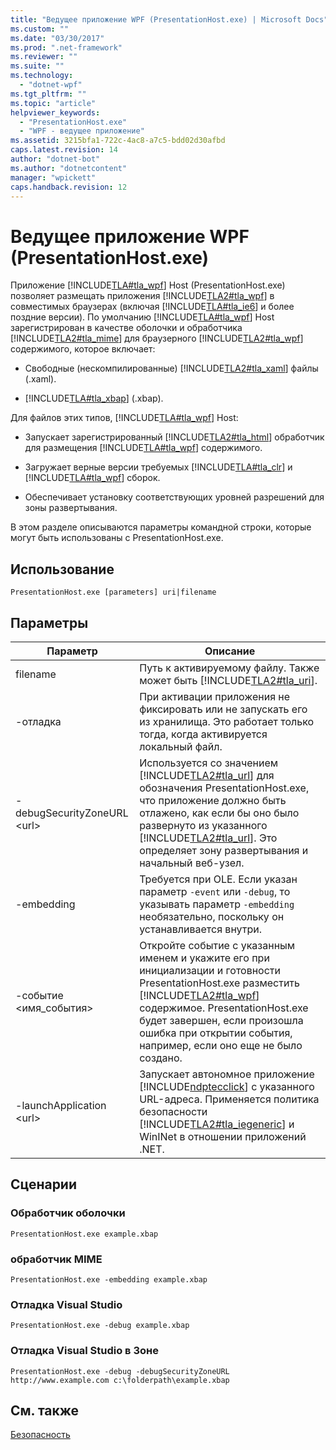 ```yaml
---
title: "Ведущее приложение WPF (PresentationHost.exe) | Microsoft Docs"
ms.custom: ""
ms.date: "03/30/2017"
ms.prod: ".net-framework"
ms.reviewer: ""
ms.suite: ""
ms.technology: 
  - "dotnet-wpf"
ms.tgt_pltfrm: ""
ms.topic: "article"
helpviewer_keywords: 
  - "PresentationHost.exe"
  - "WPF - ведущее приложение"
ms.assetid: 3215bfa1-722c-4ac8-a7c5-bdd02d30afbd
caps.latest.revision: 14
author: "dotnet-bot"
ms.author: "dotnetcontent"
manager: "wpickett"
caps.handback.revision: 12
---
```

# Ведущее приложение WPF (PresentationHost.exe)
Приложение [!INCLUDE[TLA#tla_wpf](../../../../includes/tlasharptla-wpf-md.md)] Host \(PresentationHost.exe\) позволяет размещать приложения [!INCLUDE[TLA2#tla_wpf](../../../../includes/tla2sharptla-wpf-md.md)] в совместимых браузерах \(включая [!INCLUDE[TLA#tla_ie6](../../../../includes/tlasharptla-ie6-md.md)] и более поздние версии\).  По умолчанию [!INCLUDE[TLA#tla_wpf](../../../../includes/tlasharptla-wpf-md.md)] Host зарегистрирован в качестве оболочки и обработчика [!INCLUDE[TLA2#tla_mime](../../../../includes/tla2sharptla-mime-md.md)] для браузерного [!INCLUDE[TLA2#tla_wpf](../../../../includes/tla2sharptla-wpf-md.md)] содержимого, которое включает:  
  
-   Свободные \(нескомпилированные\) [!INCLUDE[TLA2#tla_xaml](../../../../includes/tla2sharptla-xaml-md.md)] файлы \(.xaml\).  
  
-   [!INCLUDE[TLA#tla_xbap](../../../../includes/tlasharptla-xbap-md.md)] \(.xbap\).  
  
 Для файлов этих типов, [!INCLUDE[TLA#tla_wpf](../../../../includes/tlasharptla-wpf-md.md)] Host:  
  
-   Запускает зарегистрированный [!INCLUDE[TLA2#tla_html](../../../../includes/tla2sharptla-html-md.md)] обработчик для размещения [!INCLUDE[TLA#tla_wpf](../../../../includes/tlasharptla-wpf-md.md)] содержимого.  
  
-   Загружает верные версии требуемых [!INCLUDE[TLA#tla_clr](../../../../includes/tlasharptla-clr-md.md)] и [!INCLUDE[TLA#tla_wpf](../../../../includes/tlasharptla-wpf-md.md)] сборок.  
  
-   Обеспечивает установку соответствующих уровней разрешений для зоны развертывания.  
  
 В этом разделе описываются параметры командной строки, которые могут быть использованы с PresentationHost.exe.  
  
## Использование  
 `PresentationHost.exe [parameters] uri|filename`  
  
## Параметры  
  
|Параметр|Описание|  
|--------------|--------------|  
|filename|Путь к активируемому файлу.  Также может быть [!INCLUDE[TLA2#tla_uri](../../../../includes/tla2sharptla-uri-md.md)].|  
|\-отладка|При активации приложения не фиксировать или не запускать его из хранилища.  Это работает только тогда, когда активируется локальный файл.|  
|\-debugSecurityZoneURL \<url\>|Используется со значением [!INCLUDE[TLA2#tla_url](../../../../includes/tla2sharptla-url-md.md)] для обозначения PresentationHost.exe, что приложение должно быть отлажено, как если бы оно было развернуто из указанного [!INCLUDE[TLA2#tla_url](../../../../includes/tla2sharptla-url-md.md)].  Это определяет зону развертывания и начальный веб\-узел.|  
|\-embedding|Требуется при OLE.  Если указан параметр `-event` или `-debug`, то указывать параметр `-embedding` необязательно, поскольку он устанавливается внутри.|  
|\-событие \<имя\_события\>|Откройте событие с указанным именем и укажите его при инициализации и готовности PresentationHost.exe разместить [!INCLUDE[TLA2#tla_wpf](../../../../includes/tla2sharptla-wpf-md.md)] содержимое.  PresentationHost.exe будет завершен, если произошла ошибка при открытии события, например, если оно еще не было создано.|  
|\-launchApplication \<url\>|Запускает автономное приложение [!INCLUDE[ndptecclick](../../../../includes/ndptecclick-md.md)] с указанного URL\-адреса.  Применяется политика безопасности [!INCLUDE[TLA2#tla_iegeneric](../../../../includes/tla2sharptla-iegeneric-md.md)] и WinINet в отношении приложений .NET.|  
  
## Сценарии  
  
### Обработчик оболочки  
 `PresentationHost.exe example.xbap`  
  
### обработчик MIME  
 `PresentationHost.exe -embedding example.xbap`  
  
### Отладка Visual Studio  
 `PresentationHost.exe -debug example.xbap`  
  
### Отладка Visual Studio в Зоне  
 `PresentationHost.exe -debug -debugSecurityZoneURL http://www.example.com c:\folderpath\example.xbap`  
  
## См. также  
 [Безопасность](../../../../docs/framework/wpf/security-wpf.md)